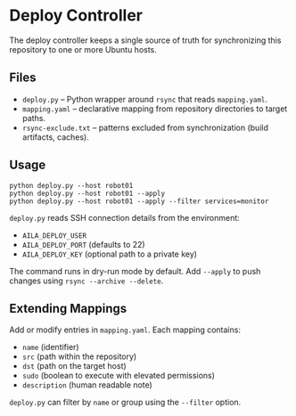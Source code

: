 # Deploy Controller

The deploy controller keeps a single source of truth for synchronizing this repository to one or more Ubuntu hosts.

## Files

- `deploy.py` – Python wrapper around `rsync` that reads `mapping.yaml`.
- `mapping.yaml` – declarative mapping from repository directories to target paths.
- `rsync-exclude.txt` – patterns excluded from synchronization (build artifacts, caches).

## Usage

```
python deploy.py --host robot01
python deploy.py --host robot01 --apply
python deploy.py --host robot01 --apply --filter services=monitor
```

`deploy.py` reads SSH connection details from the environment:

- `AILA_DEPLOY_USER`
- `AILA_DEPLOY_PORT` (defaults to 22)
- `AILA_DEPLOY_KEY` (optional path to a private key)

The command runs in dry-run mode by default. Add `--apply` to push changes using `rsync --archive --delete`.

## Extending Mappings

Add or modify entries in `mapping.yaml`. Each mapping contains:

- `name` (identifier)
- `src` (path within the repository)
- `dst` (path on the target host)
- `sudo` (boolean to execute with elevated permissions)
- `description` (human readable note)

`deploy.py` can filter by `name` or group using the `--filter` option.
